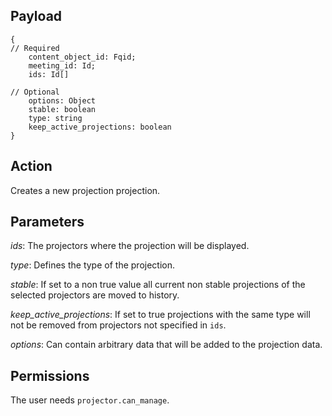 ## Payload
```
{
// Required
    content_object_id: Fqid;
    meeting_id: Id;
    ids: Id[]

// Optional
    options: Object
    stable: boolean
    type: string
    keep_active_projections: boolean
}
```

## Action
Creates a new projection projection.

## Parameters
*ids*: The projectors where the projection will be displayed.

*type*: Defines the type of the projection.

*stable*: If set to a non true value all current non stable projections of the selected 
projectors are moved to history.

*keep_active_projections*: If set to true projections with the same type will not be removed
from projectors not specified in `ids`.

*options*: Can contain arbitrary data that will be added to the projection data.

## Permissions
The user needs `projector.can_manage`.

